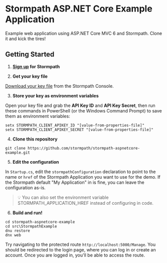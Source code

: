 # Stormpath ASP.NET Core Example Application

Example web application using ASP.NET Core MVC 6 and Stormpath. Clone it and kick the tires!

## Getting Started

1. **[Sign up](https://api.stormpath.com/register) for Stormpath**

2. **Get your key file**

  [Download your key file](https://support.stormpath.com/hc/en-us/articles/203697276-Where-do-I-find-my-API-key-) from the Stormpath Console.

3. **Store your key as environment variables**

  Open your key file and grab the **API Key ID** and **API Key Secret**, then run these commands in PowerShell (or the Windows Command Prompt) to save them as environment variables:

  ```
  setx STORMPATH_CLIENT_APIKEY_ID "[value-from-properties-file]"
  setx STORMPATH_CLIENT_APIKEY_SECRET "[value-from-properties-file]"
  ```

4. **Clone this repository**

  ```
  git clone https://github.com/stormpath/stormpath-aspnetcore-example.git
  ```
  
5. **Edit the configuration**

  In `Startup.cs`, edit the `stormpathConfiguration` declaration to point to the name or `href` of the Stormpath Application you want to use for the demo. If the Stormpath default "My Application" in  is fine, you can leave the configuration as-is.
  
  > :bulb: You can also set the environment variable STORMPATH_APPLICATION_HREF instead of configuring in code.
  
6. **Build and run!**
  ```
  cd stormpath-aspnetcore-example
  cd src\StormpathExample
  dnu restore
  dnx web
  ```
  
  Try navigating to the protected route `http://localhost:5000/Manage`. You should be redirected to the login page, where you can log in or create an account. Once you are logged in, you'll be able to access the route.
